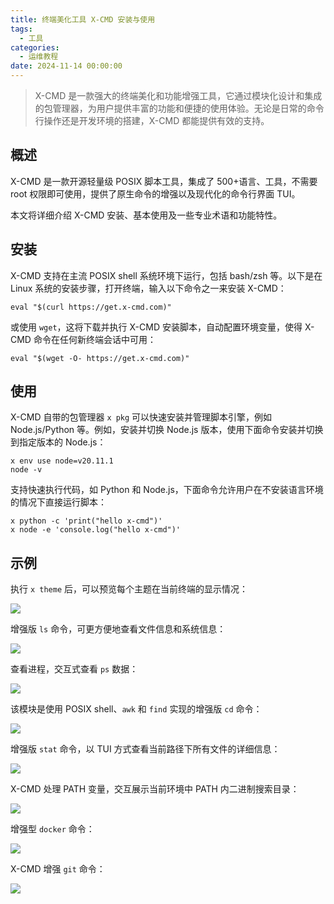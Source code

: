 ```yaml
---
title: 终端美化工具 X-CMD 安装与使用
tags:
  - 工具
categories:
  - 运维教程
date: 2024-11-14 00:00:00
---
```


> X-CMD 是一款强大的终端美化和功能增强工具，它通过模块化设计和集成的包管理器，为用户提供丰富的功能和便捷的使用体验。无论是日常的命令行操作还是开发环境的搭建，X-CMD 都能提供有效的支持。

<!-- more -->

## 概述

X-CMD 是一款开源轻量级 POSIX 脚本工具，集成了 500+语言、工具，不需要 root 权限即可使用，提供了原生命令的增强以及现代化的命令行界面 TUI。

本文将详细介绍 X-CMD 安装、基本使用及一些专业术语和功能特性。

## 安装

X-CMD 支持在主流 POSIX shell 系统环境下运行，包括 bash/zsh 等。以下是在 Linux 系统的安装步骤，打开终端，输入以下命令之一来安装 X-CMD：

```
eval "$(curl https://get.x-cmd.com)"
```

或使用 `wget`，这将下载并执行 X-CMD 安装脚本，自动配置环境变量，使得 X-CMD 命令在任何新终端会话中可用：

```
eval "$(wget -O- https://get.x-cmd.com)"
```

## 使用

X-CMD 自带的包管理器 `x pkg` 可以快速安装并管理脚本引擎，例如 Node.js/Python 等。例如，安装并切换 Node.js 版本，使用下面命令安装并切换到指定版本的 Node.js：

```
x env use node=v20.11.1
node -v
```

支持快速执行代码，如 Python 和 Node.js，下面命令允许用户在不安装语言环境的情况下直接运行脚本：

```
x python -c 'print("hello x-cmd")'
x node -e 'console.log("hello x-cmd")'
```

## 示例

执行 `x theme` 后，可以预览每个主题在当前终端的显示情况：

![](https://cdn.dusays.com/2024/11/768-1.jpg)

增强版 `ls` 命令，可更方便地查看文件信息和系统信息：

![](https://cdn.dusays.com/2024/11/768-2.jpg)

查看进程，交互式查看 `ps` 数据：

![](https://cdn.dusays.com/2024/11/768-3.jpg)

该模块是使用 POSIX shell、`awk` 和 `find` 实现的增强版 `cd` 命令：

![](https://cdn.dusays.com/2024/11/768-4.jpg)

增强版 `stat` 命令，以 TUI 方式查看当前路径下所有文件的详细信息：

![](https://cdn.dusays.com/2024/11/768-5.jpg)

X-CMD 处理 PATH 变量，交互展示当前环境中 PATH 内二进制搜索目录：

![](https://cdn.dusays.com/2024/11/768-6.jpg)

增强型 `docker` 命令：

![](https://cdn.dusays.com/2024/11/768-7.jpg)

X-CMD 增强 `git` 命令：

![](https://cdn.dusays.com/2024/11/768-8.jpg)